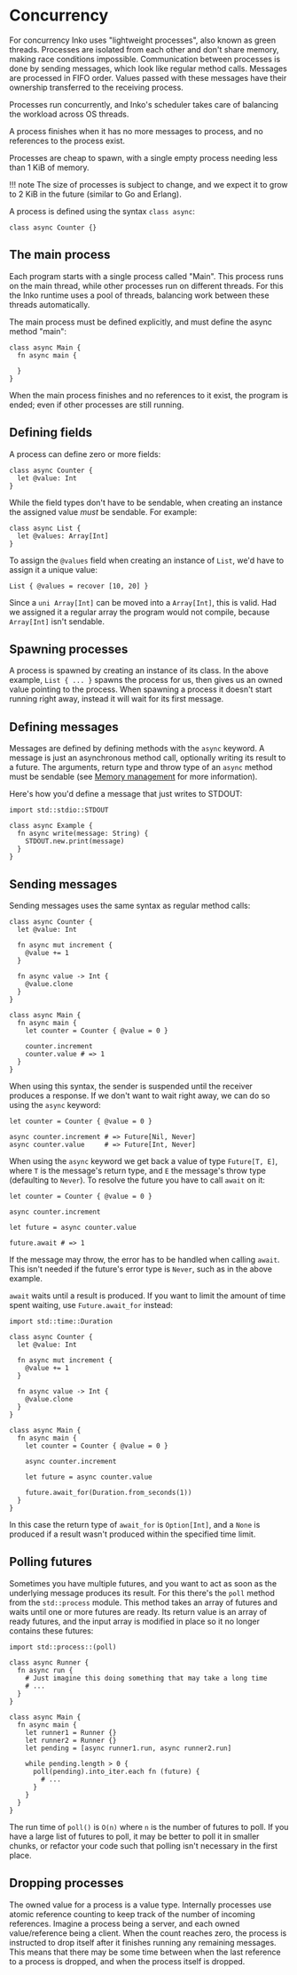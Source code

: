 # Concurrency

For concurrency Inko uses "lightweight processes", also known as green threads.
Processes are isolated from each other and don't share memory, making race
conditions impossible. Communication between processes is done by sending
messages, which look like regular method calls. Messages are processed in FIFO
order. Values passed with these messages have their ownership transferred to the
receiving process.

Processes run concurrently, and Inko's scheduler takes care of balancing the
workload across OS threads.

A process finishes when it has no more messages to process, and no references to
the process exist.

Processes are cheap to spawn, with a single empty process needing less than 1
KiB of memory.

!!! note
    The size of processes is subject to change, and we expect it to grow to 2
    KiB in the future (similar to Go and Erlang).

A process is defined using the syntax `class async`:

```inko
class async Counter {}
```

## The main process

Each program starts with a single process called "Main". This process runs on
the main thread, while other processes run on different threads. For this the
Inko runtime uses a pool of threads, balancing work between these threads
automatically.

The main process must be defined explicitly, and must define the async method
"main":

```inko
class async Main {
  fn async main {

  }
}
```

When the main process finishes and no references to it exist, the program is
ended; even if other processes are still running.

## Defining fields

A process can define zero or more fields:

```inko
class async Counter {
  let @value: Int
}
```

While the field types don't have to be sendable, when creating an instance the
assigned value _must_ be sendable. For example:

```inko
class async List {
  let @values: Array[Int]
}
```

To assign the `@values` field when creating an instance of `List`, we'd have to
assign it a unique value:

```inko
List { @values = recover [10, 20] }
```

Since a `uni Array[Int]` can be moved into a `Array[Int]`, this is valid. Had we
assigned it a regular array the program would not compile, because `Array[Int]`
isn't sendable.

## Spawning processes

A process is spawned by creating an instance of its class. In the above example,
`List { ... }` spawns the process for us, then gives us an owned value pointing
to the process. When spawning a process it doesn't start running right away,
instead it will wait for its first message.

## Defining messages

Messages are defined by defining methods with the `async` keyword. A message is
just an asynchronous method call, optionally writing its result to a future. The
arguments, return type and throw type of an `async` method must be sendable (see
[Memory management](memory-management.md) for more information).

Here's how you'd define a message that just writes to STDOUT:

```inko
import std::stdio::STDOUT

class async Example {
  fn async write(message: String) {
    STDOUT.new.print(message)
  }
}
```

## Sending messages

Sending messages uses the same syntax as regular method calls:

```inko
class async Counter {
  let @value: Int

  fn async mut increment {
    @value += 1
  }

  fn async value -> Int {
    @value.clone
  }
}

class async Main {
  fn async main {
    let counter = Counter { @value = 0 }

    counter.increment
    counter.value # => 1
  }
}
```

When using this syntax, the sender is suspended until the receiver produces a
response. If we don't want to wait right away, we can do so using the `async`
keyword:

```inko
let counter = Counter { @value = 0 }

async counter.increment # => Future[Nil, Never]
async counter.value     # => Future[Int, Never]
```

When using the `async` keyword we get back a value of type `Future[T, E]`, where
`T` is the message's return type, and `E` the message's throw type (defaulting
to `Never`). To resolve the future you have to call `await` on it:

```inko
let counter = Counter { @value = 0 }

async counter.increment

let future = async counter.value

future.await # => 1
```

If the message may throw, the error has to be handled when calling `await`. This
isn't needed if the future's error type is `Never`, such as in the above
example.

`await` waits until a result is produced. If you want to limit the amount
of time spent waiting, use `Future.await_for` instead:

```inko
import std::time::Duration

class async Counter {
  let @value: Int

  fn async mut increment {
    @value += 1
  }

  fn async value -> Int {
    @value.clone
  }
}

class async Main {
  fn async main {
    let counter = Counter { @value = 0 }

    async counter.increment

    let future = async counter.value

    future.await_for(Duration.from_seconds(1))
  }
}
```

In this case the return type of `await_for` is `Option[Int]`, and a `None` is
produced if a result wasn't produced within the specified time limit.

## Polling futures

Sometimes you have multiple futures, and you want to act as soon as the
underlying message produces its result. For this there's the `poll` method from
the `std::process` module. This method takes an array of futures and waits until
one or more futures are ready. Its return value is an array of ready futures,
and the input array is modified in place so it no longer contains these futures:

```inko
import std::process::(poll)

class async Runner {
  fn async run {
    # Just imagine this doing something that may take a long time
    # ...
  }
}

class async Main {
  fn async main {
    let runner1 = Runner {}
    let runner2 = Runner {}
    let pending = [async runner1.run, async runner2.run]

    while pending.length > 0 {
      poll(pending).into_iter.each fn (future) {
        # ...
      }
    }
  }
}
```

The run time of `poll()` is `O(n)` where `n` is the number of futures to poll.
If you have a large list of futures to poll, it may be better to poll it in
smaller chunks, or refactor your code such that polling isn't necessary in the
first place.

## Dropping processes

The owned value for a process is a value type. Internally processes use atomic
reference counting to keep track of the number of incoming references. Imagine a
process being a server, and each owned value/reference being a client. When the
count reaches zero, the process is instructed to drop itself after it finishes
running any remaining messages. This means that there may be some time between
when the last reference to a process is dropped, and when the process itself is
dropped.
